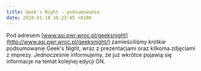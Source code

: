 ```yaml
---
title: Geek's Night - podsumowanie
date: 2010-01-18 16:23:05 +0100
---
```

Pod adresem [www.asi.pwr.wroc.pl/geeksnight](http://www.asi.pwr.wroc.pl/geeksnight/) zamieściliśmy krótkie podsumowanie Geek's Night, wraz z prezentacjami oraz kilkoma zdjęciami z imprezy. Jednocześnie informujemy, że już wkrótce pojawią się informacje na temat kolejnej edycji GN.

